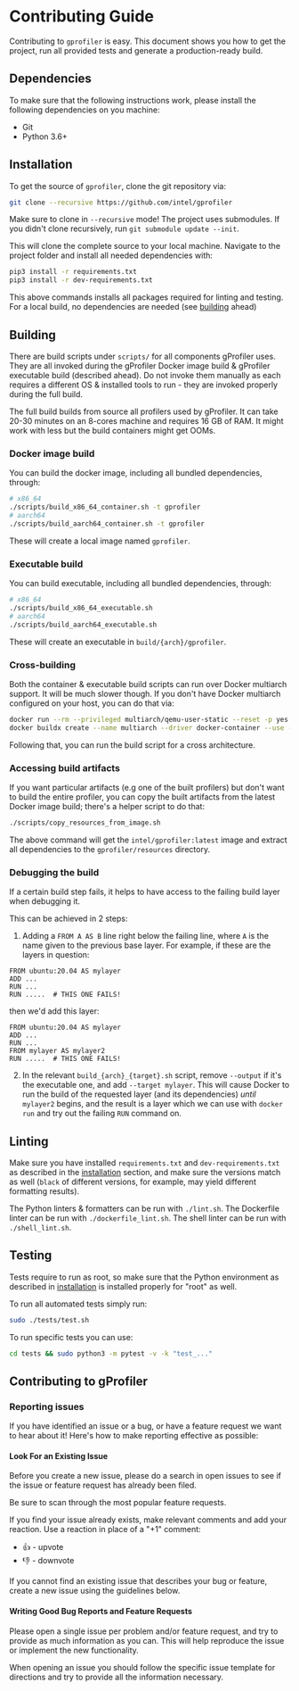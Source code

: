 # Contributing Guide

Contributing to `gprofiler` is easy. This document shows you how to
get the project, run all provided tests and generate a production-ready build.

## Dependencies

To make sure that the following instructions work, please install the following dependencies
on you machine:

- Git
- Python 3.6+

## Installation

To get the source of `gprofiler`, clone the git repository via:
````bash
git clone --recursive https://github.com/intel/gprofiler
````

Make sure to clone in `--recursive` mode! The project uses submodules. If you didn't clone recursively, run `git submodule update --init`.

This will clone the complete source to your local machine. Navigate to the project folder
and install all needed dependencies with:
````bash
pip3 install -r requirements.txt
pip3 install -r dev-requirements.txt
````

This above commands installs all packages required for linting and testing. For a local build, no dependencies are needed (see [building](#building) ahead)

## Building

There are build scripts under `scripts/` for all components gProfiler uses.
They are all invoked during the gProfiler Docker image build & gProfiler executable build (described ahead). Do not invoke them manually as each requires a different OS & installed tools to run - they are invoked properly during the full build.

The full build builds from source all profilers used by gProfiler. It can take 20-30 minutes on an 8-cores machine and requires 16 GB of RAM. It might work with less but the build containers might get OOMs.

### Docker image build
You can build the docker image, including all bundled dependencies, through:
```bash
# x86_64
./scripts/build_x86_64_container.sh -t gprofiler
# aarch64
./scripts/build_aarch64_container.sh -t gprofiler
```
These will create a local image named `gprofiler`.

### Executable build
You can build executable, including all bundled dependencies, through:
```bash
# x86_64
./scripts/build_x86_64_executable.sh
# aarch64
./scripts/build_aarch64_executable.sh
```
These will create an executable in `build/{arch}/gprofiler`.

### Cross-building
Both the container & executable build scripts can run over Docker multiarch support. It will be much slower though.
If you don't have Docker multiarch configured on your host, you can do that via:
```bash
docker run --rm --privileged multiarch/qemu-user-static --reset -p yes
docker buildx create --name multiarch --driver docker-container --use --node multiarch0
```
Following that, you can run the build script for a cross architecture.

### Accessing build artifacts

If you want particular artifacts (e.g one of the built profilers) but don't want to build the entire profiler, you can copy the built artifacts from the latest Docker image build; there's a helper script to do that:
```bash
./scripts/copy_resources_from_image.sh
```

The above command will get the `intel/gprofiler:latest` image and extract all dependencies to the `gprofiler/resources` directory.

### Debugging the build

If a certain build step fails, it helps to have access to the failing build layer when debugging it.

This can be achieved in 2 steps:
1. Adding a `FROM A AS B` line right below the failing line, where `A` is the name given to the previous base layer. For example, if these are the layers in question:  
```
FROM ubuntu:20.04 AS mylayer
ADD ...
RUN ...
RUN .....  # THIS ONE FAILS!
```
then we'd add this layer:
```
FROM ubuntu:20.04 AS mylayer
ADD ...
RUN ...
FROM mylayer AS mylayer2
RUN .....  # THIS ONE FAILS!
```
2. In the relevant `build_{arch}_{target}.sh` script, remove `--output` if it's the executable one, and add `--target mylayer`. This will cause Docker to run the build of the requested layer (and its dependencies) *until* `mylayer2` begins, and the result is a layer which we can use with `docker run` and try out the failing `RUN` command on.

## Linting

Make sure you have installed `requirements.txt` and `dev-requirements.txt` as described in the [installation](#installation) section, and make sure the versions match as well (`black` of different versions, for example, may yield different formatting results).

The Python linters & formatters can be run with `./lint.sh`. The Dockerfile linter can be run with `./dockerfile_lint.sh`. The shell linter can be run with `./shell_lint.sh`.

## Testing
Tests require to run as root, so make sure that the Python environment as described in [installation](#installation) is installed properly for "root" as well.

To run all automated tests simply run:
```bash
sudo ./tests/test.sh
```

To run specific tests you can use:
```bash
cd tests && sudo python3 -m pytest -v -k "test_..."
```

## Contributing to gProfiler

### Reporting issues
If you have identified an issue or a bug, or have a feature request we want to hear about it! Here's how to make reporting effective as possible:

#### Look For an Existing Issue

Before you create a new issue, please do a search in open issues to see if the issue or feature request has already been filed.

Be sure to scan through the most popular feature requests.

If you find your issue already exists, make relevant comments and add your reaction. Use a reaction in place of a "+1" comment:

* 👍 - upvote
* 👎 - downvote

If you cannot find an existing issue that describes your bug or feature, create a new issue using the guidelines below.

#### Writing Good Bug Reports and Feature Requests
Please open a single issue per problem and/or feature request, and try to provide as much information as you can. This will help reproduce the issue or implement the new functionality.

When opening an issue you should follow the specific issue template for directions and try to provide all the information necessary.
